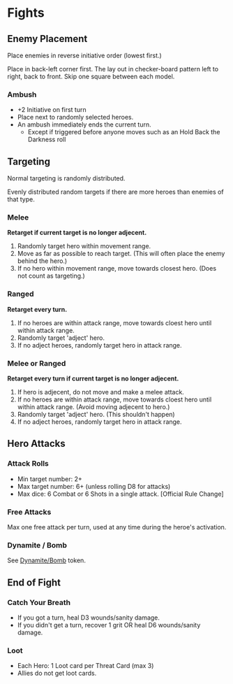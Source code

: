 ﻿# Fights

## Enemy Placement

Place enemies in reverse initiative order (lowest first.)

Place in back-left corner first. The lay out in checker-board pattern left to right, back to front. Skip one square between each model.

### Ambush

* +2 Initiative on first turn
* Place next to randomly selected heroes.
* An ambush immediately ends the current turn.
  * Except if triggered before anyone moves such as an Hold Back the Darkness roll

## Targeting

Normal targeting is randomly distributed.

Evenly distributed random targets if there are more heroes than enemies of that type.

### Melee

**Retarget if current target is no longer adjecent.**

1. Randomly target hero within movement range. 
2. Move as far as possible to reach target. (This will often place the enemy behind the hero.)
3. If no hero within movement range, move towards closest hero. (Does not count as targeting.)

### Ranged

**Retarget every turn.**

1. If no heroes are within attack range, move towards cloest hero until within attack range.
2. Randomly target 'adject' hero. 
3. If no adject heroes, randomly target hero in attack range. 

### Melee or Ranged

**Retarget every turn if current target is no longer adjecent.**

1. If hero is adjecent, do not move and make a melee attack. 
2. If no heroes are within attack range, move towards cloest hero until within attack range. 
    (Avoid moving adjecent to hero.)
3. Randomly target 'adject' hero. (This shouldn't happen)
4. If no adject heroes, randomly target hero in attack range. 

## Hero Attacks

### Attack Rolls

* Min target number: 2+
* Max target number: 6+ (unless rolling D8 for attacks)
* Max dice: 6 Combat or 6 Shots in a single attack. [Official Rule Change]

### Free Attacks

Max one free attack per turn, used at any time during the heroe's activation. 

### Dynamite / Bomb

See [Dynamite/Bomb](SideBag.htm) token.

## End of Fight

### Catch Your Breath

* If you got a turn, heal D3 wounds/sanity damage.
* If you didn't get a turn, recover 1 grit OR heal D6 wounds/sanity damage.

### Loot

* Each Hero: 1 Loot card per Threat Card (max 3) 
* Allies do not get loot cards.


